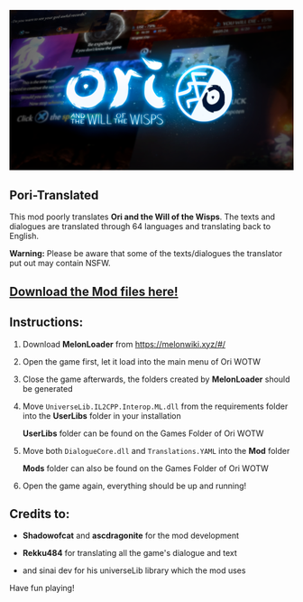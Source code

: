 ![alt text](https://github.com/ascdragonite/Pori-Translated/blob/main/source%20code/DialogueMod/bin/Thumbnail.png)
## Pori-Translated

This mod poorly translates **Ori and the Will of the Wisps**. The texts and dialogues are translated through 64 languages and translating back to English.

**Warning:** Please be aware that some of the texts/dialogues the translator put out may contain NSFW.

## [Download the Mod files here!](https://github.com/dashadowofcat/pori-translated/releases/tag/v1.0.0)

## Instructions:
1. Download **MelonLoader** from https://melonwiki.xyz/#/
2. Open the game first, let it load into the main menu of Ori WOTW
3. Close the game afterwards, the folders created by **MelonLoader** should be generated
4. Move `UniverseLib.IL2CPP.Interop.ML.dll` from the requirements folder into the **UserLibs** folder in your installation
   
   **UserLibs** folder can be found on the Games Folder of Ori WOTW
5. Move both `DialogueCore.dll` and `Translations.YAML` into the **Mod** folder
   
   **Mods** folder can also be found on the Games Folder of Ori WOTW
6. Open the game again, everything should be up and running!

## Credits to:

- **Shadowofcat** and **ascdragonite** for the mod development  

- **Rekku484** for translating all the game's dialogue and text  

- and sinai dev for his universeLib library which the mod uses


Have fun playing!
